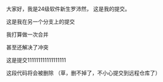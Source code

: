 大家好，我是24级软件新生罗沛然，
这是我的提交。

这是我在另一个分支上的提交

我打算做一次合并

甚至还解决了冲突

这是提交111111111111111111

这段代码将会被删除
（草，删不掉了，不小心提交到远程仓库了）
